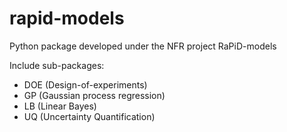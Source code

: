 # rapid-models

Python package developed under the NFR project RaPiD-models

Include sub-packages:

* DOE (Design-of-experiments)
* GP (Gaussian process regression)
* LB (Linear Bayes)
* UQ (Uncertainty Quantification)
